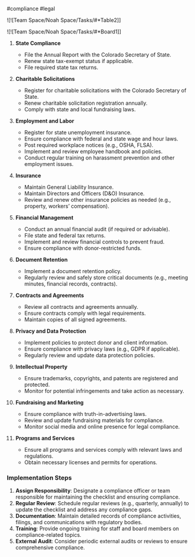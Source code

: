 #compliance #legal




![![Team Space/Noah Space/Tasks/#*Table2]]


![![Team Space/Noah Space/Tasks/#*Board1]]


1. **State Compliance**
    
    - File the Annual Report with the Colorado Secretary of State.
    - Renew state tax-exempt status if applicable.
    - File required state tax returns.
4. **Charitable Solicitations**
    
    - Register for charitable solicitations with the Colorado Secretary of State.
    - Renew charitable solicitation registration annually.
    - Comply with state and local fundraising laws.
5. **Employment and Labor**
    
    - Register for state unemployment insurance.
    - Ensure compliance with federal and state wage and hour laws.
    - Post required workplace notices (e.g., OSHA, FLSA).
    - Implement and review employee handbook and policies.
    - Conduct regular training on harassment prevention and other employment issues.
6. **Insurance**
    
    - Maintain General Liability Insurance.
    - Maintain Directors and Officers (D&O) Insurance.
    - Review and renew other insurance policies as needed (e.g., property, workers’ compensation).
7. **Financial Management**
    
    - Conduct an annual financial audit (if required or advisable).
    - File state and federal tax returns.
    - Implement and review financial controls to prevent fraud.
    - Ensure compliance with donor-restricted funds.
8. **Document Retention**
    
    - Implement a document retention policy.
    - Regularly review and safely store critical documents (e.g., meeting minutes, financial records, contracts).
9. **Contracts and Agreements**
    
    - Review all contracts and agreements annually.
    - Ensure contracts comply with legal requirements.
    - Maintain copies of all signed agreements.
10. **Privacy and Data Protection**
    
    - Implement policies to protect donor and client information.
    - Ensure compliance with privacy laws (e.g., GDPR if applicable).
    - Regularly review and update data protection policies.
11. **Intellectual Property**
    
    - Ensure trademarks, copyrights, and patents are registered and protected.
    - Monitor for potential infringements and take action as necessary.
12. **Fundraising and Marketing**
    
    - Ensure compliance with truth-in-advertising laws.
    - Review and update fundraising materials for compliance.
    - Monitor social media and online presence for legal compliance.
13. **Programs and Services**
    
    - Ensure all programs and services comply with relevant laws and regulations.
    - Obtain necessary licenses and permits for operations.

### Implementation Steps

1. **Assign Responsibility**: Designate a compliance officer or team responsible for maintaining the checklist and ensuring compliance.
2. **Regular Review**: Schedule regular reviews (e.g., quarterly, annually) to update the checklist and address any compliance gaps.
3. **Documentation**: Maintain detailed records of compliance activities, filings, and communications with regulatory bodies.
4. **Training**: Provide ongoing training for staff and board members on compliance-related topics.
5. **External Audit**: Consider periodic external audits or reviews to ensure comprehensive compliance.